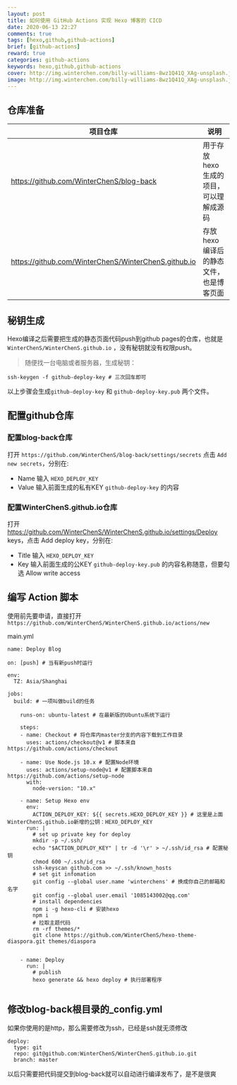 ```yaml
---
layout: post
title: 如何使用 GitHub Actions 实现 Hexo 博客的 CICD
date: 2020-06-13 22:27
comments: true
tags: [hexo,github,github-actions]
brief: [github-actions]
reward: true
categories: github-actions
keywords: hexo,github,github-actions
cover: http://img.winterchen.com/billy-williams-8wz1Q41Q_XAg-unsplash.jpg
image: http://img.winterchen.com/billy-williams-8wz1Q41Q_XAg-unsplash.jpg
---
```



## 仓库准备


项目仓库 | 说明
---|---
https://github.com/WinterChenS/blog-back | 用于存放 hexo 生成的项目，可以理解成源码
https://github.com/WinterChenS/WinterChenS.github.io | 存放 hexo 编译后的静态文件，也是博客页面

## 秘钥生成

Hexo编译之后需要把生成的静态页面代码push到github pages的仓库，也就是 `WinterChenS/WinterChenS.github.io` ，没有秘钥就没有权限push。

> 随便找一台电脑或者服务器，生成秘钥：

```
ssh-keygen -f github-deploy-key # 三次回车即可
```

以上步骤会生成`github-deploy-key` 和 `github-deploy-key.pub` 两个文件。

## 配置github仓库

### 配置blog-back仓库

打开 `https://github.com/WinterChenS/blog-back/settings/secrets` 点击 `Add new secrets`，分别在:

- Name 输入 `HEXO_DEPLOY_KEY`
- Value 输入前面生成的私有KEY `github-deploy-key` 的内容

### 配置WinterChenS.github.io仓库

打开 https://github.com/WinterChenS/WinterChenS.github.io/settings/Deploy keys，点击 Add deploy key，分别在:

- Title 输入 `HEXO_DEPLOY_KEY`
- Key 输入前面生成的公KEY `github-deploy-key.pub` 的内容名称随意，但要勾选 Allow write access

## 编写 Action 脚本

使用前先要申请，直接打开`https://github.com/WinterChenS/WinterChenS.github.io/actions/new`

main.yml

```
name: Deploy Blog

on: [push] # 当有新push时运行

env:
  TZ: Asia/Shanghai

jobs:
  build: # 一项叫做build的任务

    runs-on: ubuntu-latest # 在最新版的Ubuntu系统下运行
    
    steps:
    - name: Checkout # 将仓库内master分支的内容下载到工作目录
      uses: actions/checkout@v1 # 脚本来自 https://github.com/actions/checkout
      
    - name: Use Node.js 10.x # 配置Node环境
      uses: actions/setup-node@v1 # 配置脚本来自 https://github.com/actions/setup-node
      with:
        node-version: "10.x"
    
    - name: Setup Hexo env
      env:
        ACTION_DEPLOY_KEY: ${{ secrets.HEXO_DEPLOY_KEY }} # 这里是上面WinterChenS.github.io新增的公钥：HEXO_DEPLOY_KEY
      run: |
        # set up private key for deploy
        mkdir -p ~/.ssh/
        echo "$ACTION_DEPLOY_KEY" | tr -d '\r' > ~/.ssh/id_rsa # 配置秘钥
        chmod 600 ~/.ssh/id_rsa
        ssh-keyscan github.com >> ~/.ssh/known_hosts
        # set git infomation
        git config --global user.name 'winterchens' # 换成你自己的邮箱和名字
        git config --global user.email '1085143002@qq.com'
        # install dependencies
        npm i -g hexo-cli # 安装hexo
        npm i
        # 拉取主题代码
        rm -rf themes/*
        git clone https://github.com/WinterChenS/hexo-theme-diaspora.git themes/diaspora
        
  
    - name: Deploy
      run: |
        # publish
        hexo generate && hexo deploy # 执行部署程序
        
```

## 修改blog-back根目录的_config.yml
如果你使用的是http，那么需要修改为ssh，已经是ssh就无须修改
```
deploy:
  type: git
  repo: git@github.com:WinterChenS/WinterChenS.github.io.git
  branch: master
```

以后只需要把代码提交到blog-back就可以自动进行编译发布了，是不是很爽

